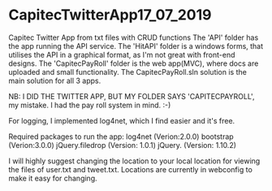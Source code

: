 # CapitecTwitterApp17_07_2019
Capitec Twitter App from txt files with CRUD functions
The 'API' folder has the app running the API service. 
The 'HitAPI' folder is a windows forms, that utilises the API in a graphical format, as I'm not great with front-end designs. 
The 'CapitecPayRoll' folder is the web app(MVC), where docs are uploaded and small functionality. 
The CapitecPayRoll.sln solution is the main solution for all 3 apps. 

NB: I DID THE TWITTER APP, BUT MY FOLDER SAYS 'CAPITECPAYROLL', my mistake. I had the pay roll system in mind. :-) 

For logging, I implemented log4net, which I find easier and it's free. 

Required packages to run the app: 
log4net (Verion:2.0.0) 
bootstrap (Verion:3.0.0) 
jQuery.filedrop (Version: 1.0.1)
jQuery. (Version: 1.10.2)


I will highly suggest changing the location to your local location for viewing the files of user.txt and tweet.txt. Locations are currently in webconfig to make it easy for changing. 




